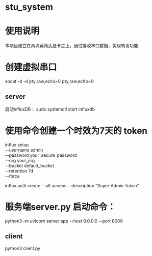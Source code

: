 # stu_system

# 使用说明
本项目建立在两块英伟达显卡之上，通过接收串口数据，实现转发功能
# 创建虚拟串口
socat -d -d pty,raw,echo=0 pty,raw,echo=0
## server
启动influxDB： sudo systemctl start influxdb

# 使用命令创建一个时效为7天的 token
 influx setup \
   --username admin \
   --password your_secure_password \
   --org your_org \
   --bucket default_bucket \
   --retention 7d \
   --force

influx auth create --all-access --description "Super Admin Token"

# 服务端server.py 启动命令：
 python3 -m uvicorn server:app --host 0.0.0.0 --port 8000
 
## client
python3 client.py